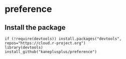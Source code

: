 # preference

## Install the package

```{r}
if (!require(devtools)) install.packages("devtools", repos="https://cloud.r-project.org")
library(devtools)
install_github("kaneplusplus/preference")
```



